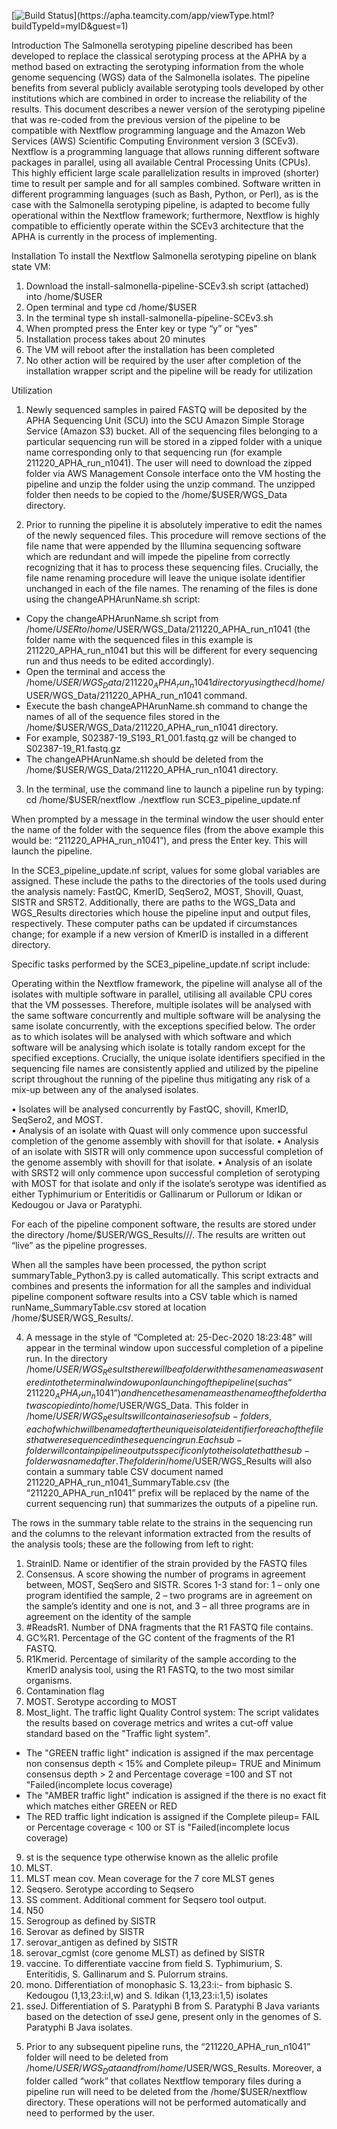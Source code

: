 [![Build Status](https://apha.teamcity.com/app/rest/builds/buildType:(id:NextflowSerotypingPipeline_Pipeline)/statusIcon)](https://apha.teamcity.com/app/viewType.html?buildTypeId=myID&guest=1)

Introduction
The Salmonella serotyping pipeline described has been developed to replace the classical serotyping process at the APHA by a method based on extracting the serotyping information from the whole genome sequencing (WGS) data of the Salmonella isolates. The pipeline benefits from several publicly available serotyping tools developed by other institutions which are combined in order to increase the reliability of the results. This document describes a newer version of the serotyping pipeline that was re-coded from the previous version of the pipeline to be compatible with Nextflow programming language and the Amazon Web Services (AWS) Scientific Computing Environment version 3 (SCEv3). Nextflow is a programming language that allows running different software packages in parallel, using all available Central Processing Units (CPUs). This highly efficient large scale parallelization results in improved (shorter) time to result per sample and for all samples combined. Software written in different programming languages (such as Bash, Python, or Perl), as is the case with the Salmonella serotyping pipeline, is adapted to become fully operational within the Nextflow framework; furthermore, Nextflow is highly compatible to efficiently operate within the SCEv3 architecture that the APHA is currently in the process of implementing.

Installation
To install the Nextflow Salmonella serotyping pipeline on blank state VM:
1)	Download the install-salmonella-pipeline-SCEv3.sh script (attached) into /home/$USER
2)	Open terminal and type cd /home/$USER
3)	In the terminal type sh install-salmonella-pipeline-SCEv3.sh
4)	When prompted press the Enter key or type “y” or “yes”
5)	Installation process takes about 20 minutes
6)	The VM will reboot after the installation has been completed
7)	No other action will be required by the user after completion of the installation wrapper script and the pipeline will be ready for utilization   

Utilization
1) Newly sequenced samples in paired FASTQ will be deposited by the APHA Sequencing Unit (SCU) into the SCU Amazon Simple Storage Service (Amazon S3) bucket. All of the sequencing files belonging to a particular sequencing run will be stored in a zipped folder with a unique name corresponding only to that sequencing run (for example 211220_APHA_run_n1041). The user will need to download the zipped folder via AWS Management Console interface onto the VM hosting the pipeline and unzip the folder using the unzip command. The unzipped folder then needs to be copied to the /home/$USER/WGS_Data directory.

2) Prior to running the pipeline it is absolutely imperative to edit the names of the newly sequenced files. This procedure will remove sections of the file name that were appended by the Illumina sequencing software which are redundant and will impede the pipeline from correctly recognizing that it has to process these sequencing files. Crucially, the file name renaming procedure will leave the unique isolate identifier unchanged in each of the file names. The renaming of the files is done using the changeAPHArunName.sh script: 
-	Copy the changeAPHArunName.sh script from /home/$USER to /home/$USER/WGS_Data/211220_APHA_run_n1041 (the folder name with the sequenced files in this example is 211220_APHA_run_n1041 but this will be different for every sequencing run and thus needs to be edited accordingly).
-	Open the terminal and access the /home/$USER/WGS_Data/211220_APHA_run_n1041 directory using the cd /home/$USER/WGS_Data/211220_APHA_run_n1041 command.
-	Execute the bash changeAPHArunName.sh command to change the names of all of the sequence files stored in the /home/$USER/WGS_Data/211220_APHA_run_n1041 directory.
-	For example, S02387-19_S193_R1_001.fastq.gz will be changed to S02387-19_R1.fastq.gz 
-	The changeAPHArunName.sh should be deleted from the /home/$USER/WGS_Data/211220_APHA_run_n1041 directory. 

3) In the terminal, use the command line to launch a pipeline run by typing:
cd /home/$USER/nextflow
./nextflow run SCE3_pipeline_update.nf

When prompted by a message in the terminal window the user should enter the name of the folder with the sequence files (from the above example this would be: “211220_APHA_run_n1041”), and press the Enter key. This will launch the pipeline.

In the SCE3_pipeline_update.nf script, values for some global variables are assigned. These include the paths to the directories of the tools used during the analysis namely: FastQC, KmerID, SeqSero2, MOST, Shovill, Quast, SISTR and SRST2. Additionally, there are paths to the WGS_Data and WGS_Results directories which house the pipeline input and output files, respectively. These computer paths can be updated if circumstances change; for example if a new version of KmerID is installed in a different directory. 

Specific tasks performed by the SCE3_pipeline_update.nf script include: 

Operating within the Nextflow framework, the pipeline will analyse all of the isolates with multiple software in parallel, utilising all available CPU cores that the VM possesses. Therefore, multiple isolates will be analysed with the same software concurrently and multiple software will be analysing the same isolate concurrently, with the exceptions specified below. The order as to which isolates will be analysed with which software and which software will be analysing which isolate is totally random except for the specified exceptions. Crucially, the unique isolate identifiers specified in the sequencing file names are consistently applied and utilized by the pipeline script throughout the running of the pipeline thus mitigating any risk of a mix-up between any of the analysed isolates.   

•	Isolates will be analysed concurrently by FastQC, shovill, KmerID, SeqSero2, and MOST.  
•	Analysis of an isolate with Quast will only commence upon successful completion of the genome assembly with shovill for that isolate.
•	Analysis of an isolate with SISTR will only commence upon successful completion of the genome assembly with shovill for that isolate.
•	Analysis of an isolate with SRST2 will only commence upon successful completion of serotyping with MOST for that isolate and only if the isolate’s serotype was identified as either Typhimurium or Enteritidis or Gallinarum or Pullorum or Idikan or Kedougou or Java or Paratyphi.

For each of the pipeline component software, the results are stored under the directory /home/$USER/WGS_Results/<runName>/<isolateName>/<toolName>. The results are written out “live” as the pipeline progresses.

When all the samples have been processed, the python script summaryTable_Python3.py is called automatically. This script extracts and combines and presents the information for all the samples and individual pipeline component software results into a CSV table which is named runName_SummaryTable.csv stored at location /home/$USER/WGS_Results/<runName>.

4) A message in the style of “Completed at: 25-Dec-2020 18:23:48” will appear in the terminal window upon successful completion of a pipeline run. 
In the directory /home/$USER/WGS_Results there will be a folder with the same name as was entered into the terminal window upon launching of the pipeline (such as “211220_APHA_run_n1041”) and hence the same name as the name of the folder that was copied into /home/$USER/WGS_Data. This folder in /home/$USER/WGS_Results will contain a series of sub-folders, each of which will be named after the unique isolate identifier for each of the files that were sequenced in the sequencing run. Each sub-folder will contain pipeline outputs specific only to the isolate that the sub-folder was named after. The folder in /home/$USER/WGS_Results will also contain a summary table CSV document named 211220_APHA_run_n1041_SummaryTable.csv (the “211220_APHA_run_n1041” prefix will be replaced by the name of the current sequencing run) that summarizes the outputs of a pipeline run.

The rows in the summary table relate to the strains in the sequencing run and the columns to the relevant information extracted from the results of the analysis tools; these are the following from left to right:
1.	StrainID. Name or identifier of the strain provided by the FASTQ files
2.	Consensus. A score showing the number of programs in agreement between, MOST, SeqSero and SISTR. Scores 1-3 stand for: 1 – only one program identified the sample, 2 – two programs are in agreement on the sample’s identity and one is not, and 3 – all three programs are in agreement on the identity of the sample 
3.	#ReadsR1. Number of DNA fragments that the R1 FASTQ file contains.
4.	GC%R1. Percentage of the GC content of the fragments of the R1 FASTQ.
5.	R1Kmerid. Percentage of similarity of the sample according to the KmerID analysis tool, using the R1 FASTQ, to the two most similar organisms.
6.	Contamination flag  
7.	MOST. Serotype according to MOST
8.	Most_light. The traffic light Quality Control system: The script validates the results based on coverage metrics and writes a cut-off value standard based on the "Traffic light system".
-	The "GREEN traffic light" indication is assigned if the max percentage non consensus depth < 15% and Complete pileup= TRUE and Minimum consensus depth > 2 and Percentage coverage =100 and ST not "Failed(incomplete locus coverage)
-	The "AMBER traffic light" indication is assigned if the there is no exact fit which matches either GREEN or RED
-	The RED traffic light indication is assigned if the Complete pileup= FAIL or Percentage coverage < 100 or ST is "Failed(incomplete locus coverage)
9.	st is the sequence type otherwise known as the allelic profile 
10.	MLST.
11.	MLST mean cov. Mean coverage for the 7 core MLST genes 
12.	Seqsero. Serotype according to Seqsero
13.	SS comment. Additional comment for Seqsero tool output.
14.	N50
15.	Serogroup as defined by SISTR
16.	Serovar as defined by SISTR
17.	serovar_antigen as defined by SISTR
18.	serovar_cgmlst (core genome MLST) as defined by SISTR
19.	vaccine. To differentiate vaccine from field S. Typhimurium, S. Enteritidis, S. Gallinarum and S. Pulorrum strains.
20.	mono. Differentiation of monophasic S. 13,23:i:- from biphasic S. Kedougou (1,13,23:i:l,w) and S. Idikan (1,13,23:i:1,5) isolates
21.	sseJ. Differentiation of S. Paratyphi B from S. Paratyphi B Java variants based on the detection of sseJ gene, present only in the genomes of S. Paratyphi B Java isolates.

5) Prior to any subsequent pipeline runs, the “211220_APHA_run_n1041” folder will need to be deleted from /home/$USER/WGS_Data and from /home/$USER/WGS_Results. Moreover, a folder called “work” that collates Nextflow temporary files during a pipeline run will need to be deleted from the /home/$USER/nextflow directory. These operations will not be performed automatically and need to performed by the user.
